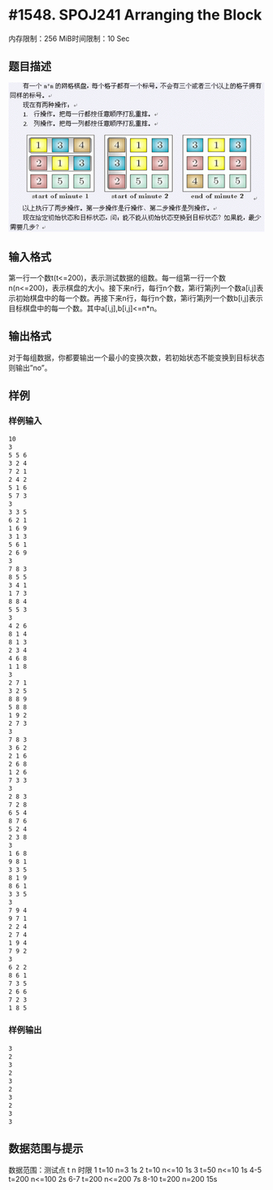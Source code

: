 # #1548. SPOJ241 Arranging the Block

内存限制：256 MiB时间限制：10 Sec

## 题目描述

![](images/1548.jpg)

## 输入格式

第一行一个数t(t<=200)，表示测试数据的组数。每一组第一行一个数n(n<=200)，表示棋盘的大小。接下来n行，每行n个数，第i行第j列一个数a[i,j]表示初始棋盘中的每一个数。再接下来n行，每行n个数，第i行第j列一个数b[i,j]表示目标棋盘中的每一个数。其中a[i,j],b[i,j]<=n*n。

## 输出格式

对于每组数据，你都要输出一个最小的变换次数，若初始状态不能变换到目标状态则输出&rdquo;no&rdquo;。

## 样例

### 样例输入

    
    10
    3
    5 5 6 
    3 2 4 
    7 2 1 
    2 4 2 
    5 1 6 
    5 7 3 
    3
    3 3 5 
    6 2 1 
    1 6 9 
    3 1 3 
    5 6 1 
    2 6 9 
    3
    7 8 3 
    8 5 5 
    3 4 1 
    1 7 3 
    8 8 4 
    5 5 3 
    3
    4 2 6 
    8 1 4 
    8 1 3 
    2 3 4 
    4 6 8 
    1 1 8 
    3
    2 7 1 
    3 2 5 
    8 8 9 
    5 8 8 
    1 9 2 
    2 7 3 
    3
    7 8 3 
    3 6 2 
    2 1 6 
    2 6 8 
    1 2 6 
    7 3 3 
    3
    2 8 3 
    7 2 8 
    6 5 4 
    8 7 6 
    5 2 4 
    2 3 8 
    3
    1 6 8 
    9 8 1 
    3 3 5 
    8 1 9 
    8 6 1 
    3 3 5 
    3
    7 9 4 
    9 7 1 
    2 2 4 
    2 7 4 
    1 9 4 
    7 9 2 
    3
    6 2 2 
    8 6 1 
    7 3 5 
    2 6 6 
    7 2 3 
    1 8 5 
    
    

### 样例输出

    
    3
    2
    3
    2
    3
    2
    3
    2
    3
    3
    
    

## 数据范围与提示

数据范围：测试点 t n 时限 1 t=10 n=3 1s 2 t=10 n<=10 1s 3 t=50 n<=10 1s 4-5 t=200 n<=100 2s 6-7 t=200 n<=200 7s 8-10 t=200 n=200 15s
